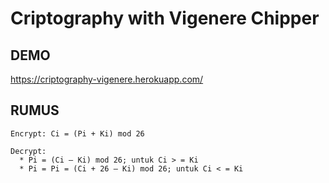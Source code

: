 # Criptography with Vigenere Chipper

## DEMO
https://criptography-vigenere.herokuapp.com/

## RUMUS
```
Encrypt: Ci = (Pi + Ki) mod 26

Decrypt: 
  * Pi = (Ci – Ki) mod 26; untuk Ci > = Ki
  * Pi = Pi = (Ci + 26 – Ki) mod 26; untuk Ci < = Ki 
```
